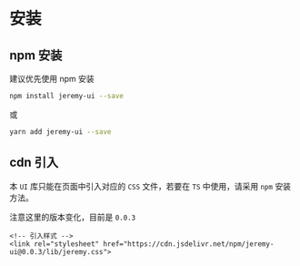 # 安装

## npm 安装

建议优先使用 npm 安装

```bash
npm install jeremy-ui --save
```

或

```bash
yarn add jeremy-ui --save
```

## cdn 引入
本 `UI` 库只能在页面中引入对应的 `CSS` 文件，若要在 `TS` 中使用，请采用 `npm` 安装方法。

注意这里的版本变化，目前是 `0.0.3`

```
<!-- 引入样式 -->
<link rel="stylesheet" href="https://cdn.jsdelivr.net/npm/jeremy-ui@0.0.3/lib/jeremy.css">
```
